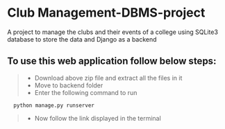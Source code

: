 # Club Management-DBMS-project
A project to manage the clubs and their events of a college using SQLite3 database to store the data and Django as a backend

## To use this web application follow below steps: 

> * Download above zip file and extract all the files in it
> * Move to backend folder
> * Enter the following command to run

      python manage.py runserver
      
> * Now follow the link displayed in the terminal
